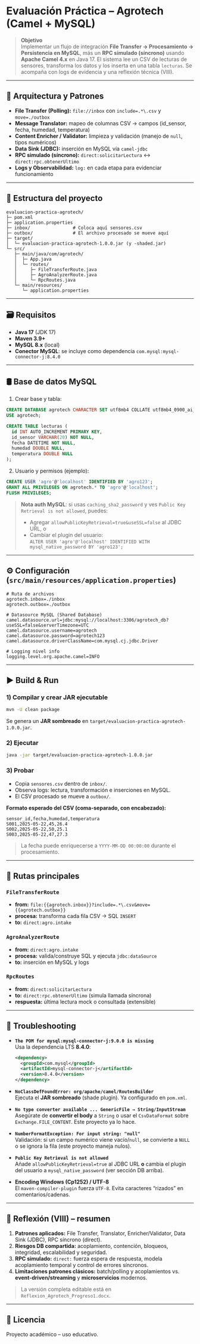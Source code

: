 # Evaluación Práctica – Agrotech (Camel + MySQL)

> **Objetivo**  
Implementar un flujo de integración **File Transfer → Procesamiento → Persistencia en MySQL**, más un **RPC simulado (síncrono)** usando **Apache Camel 4.x** en Java 17. El sistema lee un CSV de lecturas de sensores, transforma los datos y los inserta en una tabla `lecturas`. Se acompaña con logs de evidencia y una reflexión técnica (VIII).

---

## 🧱 Arquitectura y Patrones

- **File Transfer (Polling):** `file://inbox` con `include=.*\.csv` y `move=./outbox`  
- **Message Translator:** mapeo de columnas CSV → campos (id_sensor, fecha, humedad, temperatura)
- **Content Enricher / Validator:** limpieza y validación (manejo de `null`, tipos numéricos)
- **Data Sink (JDBC):** inserción en MySQL vía `camel-jdbc`
- **RPC simulado (síncrono):** `direct:solicitarLectura` ↔ `direct:rpc.obtenerUltimo`
- **Logs y Observabilidad:** `log:` en cada etapa para evidenciar funcionamiento

---

## 📂 Estructura del proyecto

```
evaluacion-practica-agrotech/
├─ pom.xml
├─ application.properties
├─ inbox/                # Coloca aquí sensores.csv
├─ outbox/               # El archivo procesado se mueve aquí
├─ target/
│  └─ evaluacion-practica-agrotech-1.0.0.jar (y -shaded.jar)
└─ src/
   ├─ main/java/com/agrotech/
   │  ├─ App.java
   │  └─ routes/
   │     ├─ FileTransferRoute.java
   │     ├─ AgroAnalyzerRoute.java
   │     └─ RpcRoutes.java
   └─ main/resources/
      └─ application.properties
```

---

## 🗃️ Requisitos

- **Java 17** (JDK 17)
- **Maven 3.9+**
- **MySQL 8.x** (local)
- **Conector MySQL**: se incluye como dependencia `com.mysql:mysql-connector-j:8.4.0`

---

## 🛢️ Base de datos MySQL

1) Crear base y tabla:

```sql
CREATE DATABASE agrotech CHARACTER SET utf8mb4 COLLATE utf8mb4_0900_ai_ci;
USE agrotech;

CREATE TABLE lecturas (
  id INT AUTO_INCREMENT PRIMARY KEY,
  id_sensor VARCHAR(20) NOT NULL,
  fecha DATETIME NOT NULL,
  humedad DOUBLE NULL,
  temperatura DOUBLE NULL
);
```

2) Usuario y permisos (ejemplo):
```sql
CREATE USER 'agro'@'localhost' IDENTIFIED BY 'agro123';
GRANT ALL PRIVILEGES ON agrotech.* TO 'agro'@'localhost';
FLUSH PRIVILEGES;
```

> **Nota auth MySQL**: si usas `caching_sha2_password` y ves `Public Key Retrieval is not allowed`, puedes:
> - Agregar `allowPublicKeyRetrieval=true&useSSL=false` al JDBC URL, o  
> - Cambiar el plugin del usuario:  
>   `ALTER USER 'agro'@'localhost' IDENTIFIED WITH mysql_native_password BY 'agro123';`

---

## ⚙️ Configuración (`src/main/resources/application.properties`)

```properties
# Ruta de archivos
agrotech.inbox=./inbox
agrotech.outbox=./outbox

# Datasource MySQL (Shared Database)
camel.datasource.url=jdbc:mysql://localhost:3306/agrotech_db?useSSL=false&serverTimezone=UTC
camel.datasource.username=agrotech
camel.datasource.password=agrotech123
camel.datasource.driverClassName=com.mysql.cj.jdbc.Driver

# Logging nivel info
logging.level.org.apache.camel=INFO

```

---

## ▶️ Build & Run

### 1) Compilar y crear JAR ejecutable
```bash
mvn -U clean package
```

Se genera un **JAR sombreado** en `target/evaluacion-practica-agrotech-1.0.0.jar`.

### 2) Ejecutar
```bash
java -jar target/evaluacion-practica-agrotech-1.0.0.jar
```

### 3) Probar
- Copia `sensores.csv` dentro de `inbox/`.
- Observa logs: lectura, transformación e inserciones en MySQL.
- El CSV procesado se mueve a `outbox/`.

**Formato esperado del CSV (coma-separado, con encabezado):**
```csv
sensor_id,fecha,humedad,temperatura
S001,2025-05-22,45,26.4
S002,2025-05-22,50,25.1
S003,2025-05-22,47,27.3
```

> La fecha puede enriquecerse a `YYYY-MM-DD 00:00:00` durante el procesamiento.

---

## 🔌 Rutas principales

### `FileTransferRoute`
- **from:** `file:{{agrotech.inbox}}?include=.*\.csv&move={{agrotech.outbox}}`
- **procesa:** transforma cada fila CSV → SQL `INSERT`
- **to:** `direct:agro.intake`

### `AgroAnalyzerRoute`
- **from:** `direct:agro.intake`
- **procesa:** valida/construye SQL y ejecuta `jdbc:dataSource`
- **to:** inserción en MySQL y logs

### `RpcRoutes`
- **from:** `direct:solicitarLectura`
- **to:** `direct:rpc.obtenerUltimo` (simula llamada síncrona)
- **respuesta:** última lectura mock o consultada (extensible)

---

## 🧯 Troubleshooting

- **`The POM for mysql:mysql-connector-j:9.0.0 is missing`**  
  Usa la dependencia LTS **8.4.0**:  
  ```xml
  <dependency>
    <groupId>com.mysql</groupId>
    <artifactId>mysql-connector-j</artifactId>
    <version>8.4.0</version>
  </dependency>
  ```

- **`NoClassDefFoundError: org/apache/camel/RoutesBuilder`**  
  Ejecuta el **JAR sombreado** (shade plugin). Ya configurado en `pom.xml`.

- **`No type converter available ... GenericFile → String/InputStream`**  
  Asegúrate de **convertir el body** a `String` o usar el `CsvDataFormat` sobre `Exchange.FILE_CONTENT`. Este proyecto ya lo hace.

- **`NumberFormatException: For input string: "null"`**  
  Validación: si un campo numérico viene vacío/`null`, se convierte a `NULL` o se ignora la fila (este proyecto maneja nulos).

- **`Public Key Retrieval is not allowed`**  
  Añade `allowPublicKeyRetrieval=true` al JDBC URL **o** cambia el plugin del usuario a `mysql_native_password` (ver sección DB arriba).

- **Encoding Windows (Cp1252) / UTF-8**  
  El `maven-compiler-plugin` fuerza `UTF-8`. Evita caracteres “rizados” en comentarios/cadenas.

---

## 📝 Reflexión (VIII) – resumen

1. **Patrones aplicados:** File Transfer, Translator, Enricher/Validator, Data Sink (JDBC), RPC síncrono (direct).
2. **Riesgos DB compartida:** acoplamiento, contención, bloqueos, integridad, escalabilidad y seguridad.
3. **RPC simulado:** `direct:` fuerza espera de respuesta, modela acoplamiento temporal y control de errores síncronos.
4. **Limitaciones patrones clásicos:** batch/polling y acoplamientos vs. **event-driven/streaming** y **microservicios** modernos.

> La versión completa editable está en `Reflexion_Agrotech_Progreso1.docx`.

---

## 🧾 Licencia

Proyecto académico – uso educativo.
